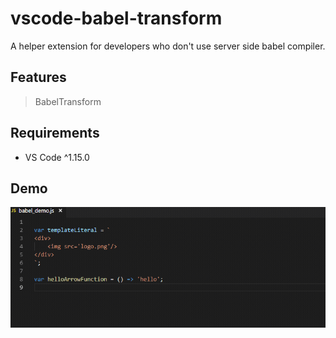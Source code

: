 # vscode-babel-transform 

A helper extension for developers who don't use server side babel compiler.


## Features

> BabelTransform

## Requirements

- VS Code ^1.15.0

## Demo
![image](https://github.com/AndyHsuTW/vscode-babel-transform/blob/master/babel_transform.gif)

